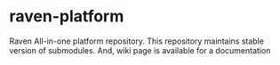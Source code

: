 # raven-platform
Raven All-in-one platform repository. This repository maintains stable version of submodules. And, wiki page is available for a documentation
